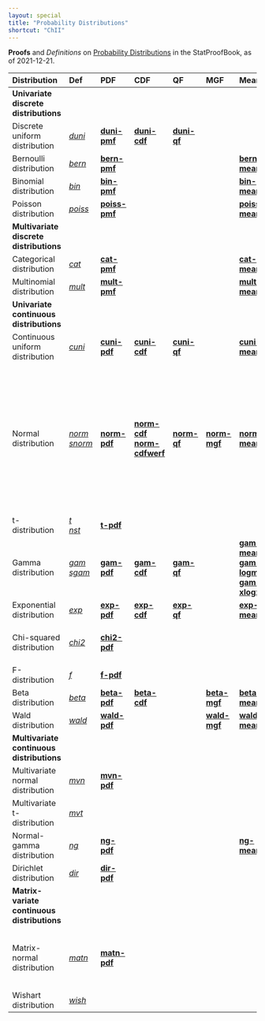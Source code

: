 ```yaml
---
layout: special
title: "Probability Distributions"
shortcut: "ChII"
---
```



**Proofs** and *Definitions* on [Probability Distributions](/I/ToC#Probability%20Distributions) in the StatProofBook, as of 2021-12-21.

| Distribution | Def | PDF | CDF | QF | MGF | Mean | Med | Mode | Var | Ent | KL | Marg | Cond | Other |
|:------------ |:--- |:--- |:--- |:-- |:--- |:---- |:--- |:---- |:--- |:--- |:-- |:---- |:---- |:----- |
| **Univariate<br>discrete<br>distributions** |  |  |  |  |  |  |  |  |  |  |  |  |  |  |
| Discrete uniform distribution | *[duni](/D/duni)* | **[duni-pmf](/P/duni-pmf)** | **[duni-cdf](/P/duni-cdf)** | **[duni-qf](/P/duni-qf)** |  |  |  |  |  |  |  |  |  |  |
| Bernoulli distribution | *[bern](/D/bern)* | **[bern-pmf](/P/bern-pmf)** |  |  |  | **[bern-mean](/P/bern-mean)** |  |  |  |  |  |  |  |  |
| Binomial distribution | *[bin](/D/bin)* | **[bin-pmf](/P/bin-pmf)** |  |  |  | **[bin-mean](/P/bin-mean)** |  |  |  |  |  |  |  |  |
| Poisson distribution | *[poiss](/D/poiss)* | **[poiss-pmf](/P/poiss-pmf)** |  |  |  | **[poiss-mean](/P/poiss-mean)** |  |  | **[poiss-var](/P/poiss-var)** |  |  |  |  |  |
| **Multivariate<br>discrete<br>distributions** |  |  |  |  |  |  |  |  |  |  |  |  |  |  |
| Categorical distribution | *[cat](/D/cat)* | **[cat-pmf](/P/cat-pmf)** |  |  |  | **[cat-mean](/P/cat-mean)** |  |  |  |  |  |  |  |  |
| Multinomial distribution | *[mult](/D/mult)* | **[mult-pmf](/P/mult-pmf)** |  |  |  | **[mult-mean](/P/mult-mean)** |  |  |  |  |  |  |  |  |
| **Univariate<br>continuous<br>distributions** |  |  |  |  |  |  |  |  |  |  |  |  |  |  |
| Continuous uniform distribution | *[cuni](/D/cuni)* | **[cuni-pdf](/P/cuni-pdf)** | **[cuni-cdf](/P/cuni-cdf)** | **[cuni-qf](/P/cuni-qf)** |  | **[cuni-mean](/P/cuni-mean)** | **[cuni-med](/P/cuni-med)** | **[cuni-mode](/P/cuni-mode)** |  |  |  |  |  |  |
| Normal distribution | *[norm](/D/norm)*<br>*[snorm](/D/snorm)* | **[norm-pdf](/P/norm-pdf)** | **[norm-cdf](/P/norm-cdf)**<br>**[norm-cdfwerf](/P/norm-cdfwerf)** | **[norm-qf](/P/norm-qf)** | **[norm-mgf](/P/norm-mgf)** | **[norm-mean](/P/norm-mean)** | **[norm-med](/P/norm-med)** | **[norm-mode](/P/norm-mode)** | **[norm-var](/P/norm-var)** | **[norm-dent](/P/norm-dent)**<br>**[norm-maxent](/P/norm-maxent)** | **[norm-kl](/P/norm-kl)** |  |  | **[norm-snorm](/P/norm-snorm)**<br>**[norm-chi2](/P/norm-chi2)**<br>**[norm-t](/P/norm-t)**<br>**[norm-lincomb](/P/norm-lincomb)**<br>**[norm-gi](/P/norm-gi)**<br>**[norm-fwhm](/P/norm-fwhm)**<br>**[norm-extr](/P/norm-extr)**<br>**[norm-infl](/P/norm-infl)** |
| t-distribution | *[t](/D/t)*<br>*[nst](/D/nst)* | **[t-pdf](/P/t-pdf)** |  |  |  |  |  |  |  |  |  |  |  | **[nst-t](/P/nst-t)** |
| Gamma distribution | *[gam](/D/gam)*<br>*[sgam](/D/sgam)* | **[gam-pdf](/P/gam-pdf)** | **[gam-cdf](/P/gam-cdf)** | **[gam-qf](/P/gam-qf)** |  | **[gam-mean](/P/gam-mean)**<br>**[gam-logmean](/P/gam-logmean)**<br>**[gam-xlogx](/P/gam-xlogx)** |  |  | **[gam-var](/P/gam-var)** | **[gam-dent](/P/gam-dent)** | **[gam-kl](/P/gam-kl)** |  |  | **[gam-sgam](/P/gam-sgam)** |
| Exponential distribution | *[exp](/D/exp)* | **[exp-pdf](/P/exp-pdf)** | **[exp-cdf](/P/exp-cdf)** | **[exp-qf](/P/exp-qf)** |  | **[exp-mean](/P/exp-mean)** | **[exp-med](/P/exp-med)** | **[exp-mode](/P/exp-mode)** |  |  |  |  |  | **[exp-gam](/P/exp-gam)** |
| Chi-squared distribution | *[chi2](/D/chi2)* | **[chi2-pdf](/P/chi2-pdf)** |  |  |  |  |  |  |  |  |  |  |  | **[chi2-gam](/P/chi2-gam)**<br>**[chi2-mom](/P/chi2-mom)** |
| F-distribution | *[f](/D/f)* | **[f-pdf](/P/f-pdf)** |  |  |  |  |  |  |  |  |  |  |  |  |
| Beta distribution | *[beta](/D/beta)* | **[beta-pdf](/P/beta-pdf)** | **[beta-cdf](/P/beta-cdf)** |  | **[beta-mgf](/P/beta-mgf)** | **[beta-mean](/P/beta-mean)** |  |  | **[beta-var](/P/beta-var)** |  |  |  |  |  |
| Wald distribution | *[wald](/D/wald)* | **[wald-pdf](/P/wald-pdf)** |  |  | **[wald-mgf](/P/wald-mgf)** | **[wald-mean](/P/wald-mean)** |  |  | **[wald-var](/P/wald-var)** |  |  |  |  |  |
| **Multivariate<br>continuous<br>distributions** |  |  |  |  |  |  |  |  |  |  |  |  |  |  |
| Multivariate normal distribution | *[mvn](/D/mvn)* | **[mvn-pdf](/P/mvn-pdf)** |  |  |  |  |  |  |  | **[mvn-dent](/P/mvn-dent)** | **[mvn-kl](/P/mvn-kl)** | **[mvn-marg](/P/mvn-marg)** | **[mvn-cond](/P/mvn-cond)** | **[mvn-ltt](/P/mvn-ltt)**<br>**[mvn-ind](/P/mvn-ind)** |
| Multivariate t-distribution | *[mvt](/D/mvt)* |  |  |  |  |  |  |  |  |  |  |  |  | **[mvt-f](/P/mvt-f)** |
| Normal-gamma distribution | *[ng](/D/ng)* | **[ng-pdf](/P/ng-pdf)** |  |  |  | **[ng-mean](/P/ng-mean)** |  |  |  | **[ng-dent](/P/ng-dent)** | **[ng-kl](/P/ng-kl)** | **[ng-marg](/P/ng-marg)** | **[ng-cond](/P/ng-cond)** |  |
| Dirichlet distribution | *[dir](/D/dir)* | **[dir-pdf](/P/dir-pdf)** |  |  |  |  |  |  |  |  | **[dir-kl](/P/dir-kl)** |  |  | **[dir-ep](/P/dir-ep)** |
| **Matrix-variate<br>continuous<br>distributions** |  |  |  |  |  |  |  |  |  |  |  |  |  |  |
| Matrix-normal distribution | *[matn](/D/matn)* | **[matn-pdf](/P/matn-pdf)** |  |  |  |  |  |  |  |  | **[matn-kl](/P/matn-kl)** |  |  | **[matn-mvn](/P/matn-mvn)**<br>**[matn-ltt](/P/matn-ltt)**<br>**[matn-trans](/P/matn-trans)** |
| Wishart distribution | *[wish](/D/wish)* |  |  |  |  |  |  |  |  |  | **[wish-kl](/P/wish-kl)** |  |  |  |